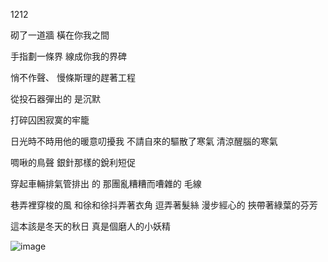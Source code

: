 1212

砌了一道牆
橫在你我之間

手指劃一條界
線成你我的界碑

悄不作聲、
慢條斯理的趕著工程

從投石器彈出的
是沉默

打碎囚困寂寞的牢籠

日光時不時用他的暖意叨擾我
不請自來的驅散了寒氣
清涼醒腦的寒氣

啁啾的鳥聲
銀針那樣的銳利短促

穿起車輛排氣管排出
的
那團亂糟糟而嘈雜的
毛線

巷弄裡穿梭的風
和徐和徐抖弄著衣角
逗弄著髮絲
漫步經心的
挾帶著綠葉的芬芳

這本該是冬天的秋日
真是個磨人的小妖精

![image](https://github.com/user-attachments/assets/a9438163-ec9a-4153-8dd1-c2a3093105f6)
